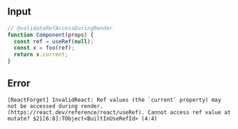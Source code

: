 
## Input

```javascript
// @validateRefAccessDuringRender
function Component(props) {
  const ref = useRef(null);
  const x = foo(ref);
  return x.current;
}

```


## Error

```
[ReactForget] InvalidReact: Ref values (the `current` property) may not be accessed during render. (https://react.dev/reference/react/useRef). Cannot access ref value at mutate? $21[6:8]:TObject<BuiltInUseRefId> (4:4)
```
          
      